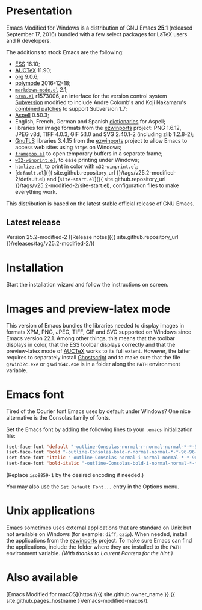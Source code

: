 Presentation
============

Emacs Modified for Windows is a distribution of GNU Emacs **25.1**
(released September 17, 2016) bundled with a few select packages for
LaTeX users and R developers.

The additions to stock Emacs are the following:

-   [ESS](http://ess.r-project.org) 16.10;
-   [AUCTeX](http://www.gnu.org/software/auctex/) 11.90;
-   [org](http://orgmode.org/) 9.0.6;
-   [polymode](https://github.com/vitoshka/polymode) 2016-12-18;
-   [`markdown-mode.el`](http://jblevins.org/projects/markdown-mode/) 2.1;
-   [`psvn.el`](http://svn.apache.org/viewvc/subversion/trunk/contrib/client-side/emacs/)
    r1573006, an interface for the version control system
    [Subversion](http://subversion.tigris.org) modified to include
    Andre Colomb's and Koji Nakamaru's
    [combined patches](http://mail-archives.apache.org/mod_mbox//subversion-dev/201208.mbox/raw/%3c503B958F.6010906@schickhardt.org%3e/1/4)
    to support Subversion 1.7;
-   [Aspell](http://aspell.net/) 0.50.3;
-   English, French, German and Spanish
    [dictionaries](http://aspell.net/win32) for Aspell;
-   libraries for image formats from the
    [ezwinports](http://sourceforge.net/projects/ezwinports/files/) 
    project: PNG 1.6.12, JPEG v8d, TIFF 4.0.3, 
	GIF 5.1.0 and SVG 2.40.1-2 (including zlib 1.2.8-2);
-   [GnuTLS](http://www.gnutls.org) libraries 3.4.15 from the
    [ezwinports](http://sourceforge.net/projects/ezwinports/files/)
    project to allow Emacs to access web sites using `https` on Windows;
-   [`framepop.el`](http://bazaar.launchpad.net/~vcs-imports/emacs-goodies-el/trunk/view/head:/elisp/emacs-goodies-el/framepop.el)
    to open temporary buffers in a separate frame;
-   [`w32-winprint.el`](http://www.emacswiki.org/cgi-bin/emacs?action=browse;id=w32-winprint.el),
    to ease printing under Windows;
-   [`htmlize.el`](http://fly.srk.fer.hr/~hniksic/emacs/htmlize.el), to
    print in color with `w32-winprint.el`;
-   [`default.el`]({{ site.github.repository_url }}/tags/v25.2-modified-2/default.el)
    and
    [`site-start.el`]({{ site.github.repository_url }}/tags/v25.2-modified-2/site-start.el),
    configuration files to make everything work.

This distribution is based on the latest stable official release of GNU Emacs.

Latest release
--------------

Version 25.2-modified-2 ([Release notes]({{ site.github.repository_url }}/releases/tag/v25.2-modified-2/))

Installation
============

Start the installation wizard and follow the instructions on screen.

Images and preview-latex mode
=============================

This version of Emacs bundles the libraries needed to display images
in formats XPM, PNG, JPEG, TIFF, GIF and SVG supported on Windows
since Emacs version 22.1. Among other things, this means that the
toolbar displays in color, that the ESS toolbar displays correctly and
that the preview-latex mode of
[AUCTeX](http://www.gnu.org/software/auctex/) works to its full
extent. However, the latter requires to separately install
[Ghostscript](http://www.cs.wisc.edu/~ghost/ "Ghostscript/view
utilities") and to make sure that the file `gswin32c.exe` or
`gswin64c.exe` is in a folder along the `PATH` environment variable.

Emacs font
==========

Tired of the Courier font Emacs uses by default under Windows? One nice
alternative is the Consolas family of fonts.

Set the Emacs font by adding the following lines to your `.emacs`
initialization file:

```lisp
(set-face-font 'default "-outline-Consolas-normal-r-normal-normal-*-*-96-96-c-*-iso8859-1")
(set-face-font 'bold "-outline-Consolas-bold-r-normal-normal-*-*-96-96-c-*-iso8859-1")
(set-face-font 'italic "-outline-Consolas-normal-i-normal-normal-*-*-96-96-c-*-iso8859-1")
(set-face-font 'bold-italic "-outline-Consolas-bold-i-normal-normal-*-*-96-96-c-*-iso8859-1")
```

(Replace `iso8859-1` by the desired encoding if needed.)

You may also use the `Set Default Font...` entry in the Options menu.

Unix applications
=================

Emacs sometimes uses external applications that are standard on Unix but
not available on Windows (for example: `diff`, `gzip`). When needed,
install the applications from the
[ezwinports](http://sourceforge.net/projects/ezwinports/) project. To
make sure Emacs can find the applications, include the folder where they
are installed to the `PATH` environment variable. *(With thanks to
Laurent Pantera for the hint.)*

Also available
==============

[Emacs Modified for macOS](https://{{ site.github.owner_name }}.{{ site.github.pages_hostname }}/emacs-modified-macos/).
